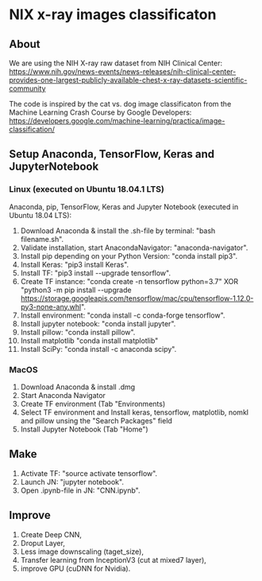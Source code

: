 # NIX x-ray images classificaton

## About
We are using the NIH X-ray raw dataset from  NIH Clinical Center:
https://www.nih.gov/news-events/news-releases/nih-clinical-center-provides-one-largest-publicly-available-chest-x-ray-datasets-scientific-community

The code is inspired by the cat vs. dog image classificaton from the Machine Learning Crash Course by Google Developers:
https://developers.google.com/machine-learning/practica/image-classification/


## Setup Anaconda, TensorFlow, Keras and JupyterNotebook

### Linux (executed on Ubuntu 18.04.1 LTS)
Anaconda, pip, TensorFlow, Keras and Jupyter Notebook (executed in Ubuntu 18.04 LTS):
1.  Download Anaconda & install the .sh-file by terminal:          "bash filename.sh".
2.  Validate installation, start AnacondaNavigator:                "anaconda-navigator".
3.  Install pip depending on your Python Version:                  "conda install pip3".
4.  Install Keras: 	                                               "pip3 install Keras".
5.  Install TF:                                                    "pip3 install --upgrade tensorflow".  
6.  Create TF instance:                                            "conda create -n tensorflow python=3.7" XOR "python3 -m pip install --upgrade https://storage.googleapis.com/tensorflow/mac/cpu/tensorflow-1.12.0-py3-none-any.whl".
7.  Install environment:                                           "conda install -c conda-forge tensorflow". 
8.  Install jupyter notebook:                                      "conda install jupyter".
9.  Install pillow:                                                "conda install pillow".
10. Install matplotlib                                             "conda install matplotlib"
11. Install SciPy:                                                 "conda install -c anaconda scipy".

### MacOS
1. Download Anaconda & install .dmg
2. Start Anaconda Navigator
3. Create TF environment (Tab "Environments)
4. Select TF environment and Install keras, tensorflow, matplotlib, nomkl and pillow unsing the "Search Packages" field
5. Install Jupyter Notebook (Tab "Home")


## Make
1. Activate TF:                                                   "source activate tensorflow". 
2. Launch JN:                                                     "jupyter notebook".
3. Open .ipynb-file in JN:                                         "CNN.ipynb".


## Improve
1. Create Deep CNN,
2. Droput Layer, 
3. Less image downscaling (taget_size), 
4. Transfer learning from InceptionV3 (cut at mixed7 layer), 
5. improve GPU (cuDNN for Nvidia). 

